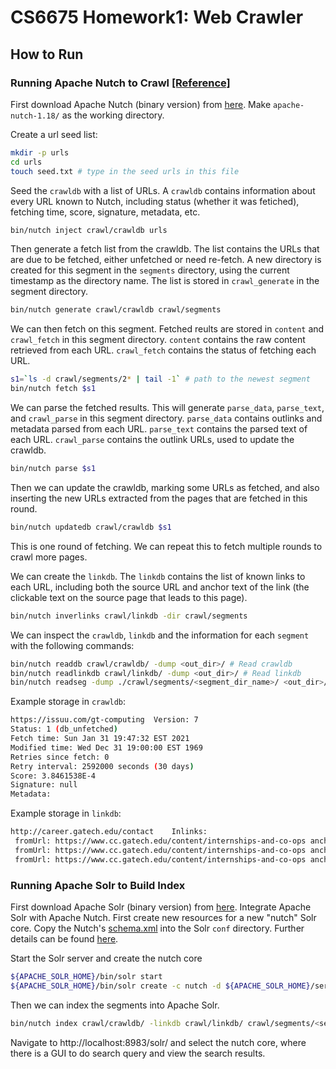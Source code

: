 # CS6675 Homework1: Web Crawler

## How to Run
### Running Apache Nutch to Crawl [\[Reference\]](https://cwiki.apache.org/confluence/display/NUTCH/NutchTutorial)
First download Apache Nutch (binary version) from [here](http://nutch.apache.org/). Make `apache-nutch-1.18/` as the working directory.

Create a url seed list:
```bash
mkdir -p urls
cd urls
touch seed.txt # type in the seed urls in this file
```

Seed the `crawldb` with a list of URLs. A `crawldb` contains information about every URL known to Nutch, including status (whether it was fetiched), fetching time, score, signature, metadata, etc.
```bash
bin/nutch inject crawl/crawldb urls
```

Then generate a fetch list from the crawldb. The list contains the URLs that are due to be fetched, either unfetched or need re-fetch. A new directory is created for this segment in the `segments` directory, using the current timestamp as the directory name. The list is stored in `crawl_generate` in the segment directory.
```bash
bin/nutch generate crawl/crawldb crawl/segments
```

We can then fetch on this segment. Fetched reults are stored in `content` and `crawl_fetch` in this segment directory. `content` contains the raw content retrieved from each URL. `crawl_fetch` contains the status of fetching each URL.
```bash
s1=`ls -d crawl/segments/2* | tail -1` # path to the newest segment
bin/nutch fetch $s1
```

We can parse the fetched results. This will generate `parse_data`, `parse_text`, and  `crawl_parse` in this segment directory. `parse_data` contains outlinks and metadata parsed from each URL. `parse_text` contains the parsed text of each URL. `crawl_parse` contains the outlink URLs, used to update the crawldb.
```bash
bin/nutch parse $s1
```

Then we can update the crawldb, marking some URLs as fetched, and also inserting the new URLs extracted from the pages that are fetched in this round.
```bash
bin/nutch updatedb crawl/crawldb $s1
```

This is one round of fetching. We can repeat this to fetch multiple rounds to crawl more pages.

We can create the `linkdb`. The `linkdb` contains the list of known links to each URL, including both the source URL and anchor text of the link (the clickable text on the source page that leads to this page).
```bash
bin/nutch inverlinks crawl/linkdb -dir crawl/segments
```

We can inspect the `crawldb`, `linkdb` and the information for each `segment` with the following commands:
```bash
bin/nutch readdb crawl/crawldb/ -dump <out_dir>/ # Read crawldb
bin/nutch readlinkdb crawl/linkdb/ -dump <out_dir>/ # Read linkdb
bin/nutch readseg -dump ./crawl/segments/<segment_dir_name>/ <out_dir>/ # Read segment
```
Example storage in `crawldb`:
```bash
https://issuu.com/gt-computing	Version: 7
Status: 1 (db_unfetched)
Fetch time: Sun Jan 31 19:47:32 EST 2021
Modified time: Wed Dec 31 19:00:00 EST 1969
Retries since fetch: 0
Retry interval: 2592000 seconds (30 days)
Score: 3.8461538E-4
Signature: null
Metadata: 
```
Example storage in `linkdb`:
```bash
http://career.gatech.edu/contact	Inlinks:
 fromUrl: https://www.cc.gatech.edu/content/internships-and-co-ops anchor: Contact the GTIP Team
 fromUrl: https://www.cc.gatech.edu/content/internships-and-co-ops anchor: Contact the Undergrad Co-op Team
 fromUrl: https://www.cc.gatech.edu/content/internships-and-co-ops anchor: Contact the Graduate Co-op Team
```

### Running Apache Solr to Build Index
First download Apache Solr (binary version) from [here](https://www.apache.org/dyn/closer.cgi/lucene/solr/). Integrate Apache Solr with Apache Nutch. First create new resources for a new "nutch" Solr core. Copy the Nutch's [schema.xml](https://raw.githubusercontent.com/apache/nutch/master/src/plugin/indexer-solr/schema.xml) into the Solr `conf` directory. Further details can be found [here](https://cwiki.apache.org/confluence/display/NUTCH/NutchTutorial#NutchTutorial-SetupSolrforsearch). 

Start the Solr server and create the nutch core
```bash
${APACHE_SOLR_HOME}/bin/solr start
${APACHE_SOLR_HOME}/bin/solr create -c nutch -d ${APACHE_SOLR_HOME}/server/solr/configsets/nutch/conf/
```

Then we can index the segments into Apache Solr.
```bash
bin/nutch index crawl/crawldb/ -linkdb crawl/linkdb/ crawl/segments/<segment>/ -filter -normalize -deleteGone
```

Navigate to http://localhost:8983/solr/ and select the nutch core, where there is a GUI to do search query and view the search results.